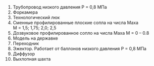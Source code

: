 1. Трубопровод низкого давления P&nbsp;=&nbsp;0,8&nbsp;МПа
1. Форкамера
1. Технологический люк
1. Сменные профилированные плоские сопла на числа Маха M&nbsp;=&nbsp;1,5;&nbsp;1,75;&nbsp;2,0;&nbsp;2,5
1. Дозвуковое профилированное сопло на числа Маха M&nbsp;=&nbsp;0&nbsp;–&nbsp;0.8
1. Модель на державке
1. Переходник
1. Эжектор. Работает от баллонов низкого давления P&nbsp;=&nbsp;0,8&nbsp;МПа
1. Диффузор
1. Выхлопная шахта
